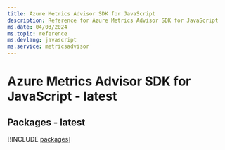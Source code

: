```yaml
---
title: Azure Metrics Advisor SDK for JavaScript
description: Reference for Azure Metrics Advisor SDK for JavaScript
ms.date: 04/03/2024
ms.topic: reference
ms.devlang: javascript
ms.service: metricsadvisor
---
```

# Azure Metrics Advisor SDK for JavaScript - latest
## Packages - latest
[!INCLUDE [packages](metrics-advisor-index.md)]